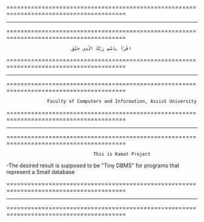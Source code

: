 ========================================================================================
****************************************************************************************
========================================================================================

                            اقْرَأْ بِاسْمِ رَبِّكَ الَّذِي خَلَقَ 

========================================================================================
****************************************************************************************
========================================================================================

                   Faculty of Computers and Information, Assiut University

========================================================================================
****************************************************************************************
========================================================================================

                                    This is Kamat Project 
-The desired result is supposed to be "Tiny DBMS" for programs that represent a Small database

========================================================================================
****************************************************************************************
========================================================================================

